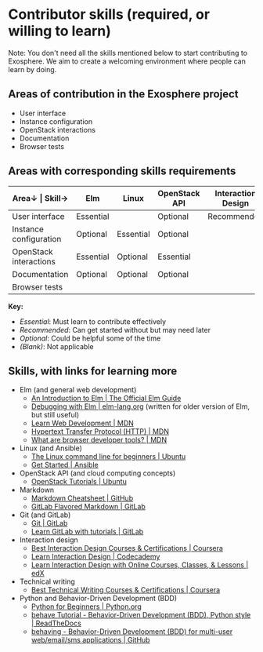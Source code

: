# Contributor skills (required, or willing to learn)

Note: You don't need all the skills mentioned below to start contributing to Exosphere.
We aim to create a welcoming environment where people can learn by doing.

## Areas of contribution in the Exosphere project

- User interface
- Instance configuration
- OpenStack interactions
- Documentation
- Browser tests

## Areas with corresponding skills requirements

| Area↓     \|     Skill→ | Elm       | Linux     | OpenStack API | Interaction Design | Technical Writing | Markdown  | Git         | Python      |
|-------------------------|-----------|-----------|---------------|--------------------|-------------------|-----------|-------------|-------------|
| User interface          | Essential |           | Optional      | Recommended        |                   |           | Recommended |             |
| Instance configuration  | Optional  | Essential | Optional      |                    |                   |           | Recommended |             |
| OpenStack interactions  | Essential | Optional  | Essential     |                    |                   |           | Recommended |             |
| Documentation           | Optional  | Optional  | Optional      |                    | Essential         | Essential | Optional    |             |
| Browser tests           |           |           |               |                    |                   |           | Recommended | Recommended |

**Key:**

- *Essential*: Must learn to contribute effectively
- *Recommended*: Can get started without but may need later
- *Optional*: Could be helpful some of the time
- *(Blank)*: Not applicable


## Skills, with links for learning more

- Elm (and general web development)
    - [An Introduction to Elm | The Official Elm Guide](https://guide.elm-lang.org/)
    - [Debugging with Elm | elm-lang.org](https://elm-lang.org/news/the-perfect-bug-report) (written for older version of Elm, but still useful)
    - [Learn Web Development | MDN](https://developer.mozilla.org/en-US/docs/Learn)
    - [Hypertext Transfer Protocol (HTTP) | MDN](https://developer.mozilla.org/en-US/docs/Web/HTTP)
    - [What are browser developer tools? | MDN](https://developer.mozilla.org/en-US/docs/Learn/Common_questions/Tools_and_setup/What_are_browser_developer_tools)
- Linux (and Ansible)
    - [The Linux command line for beginners | Ubuntu](https://ubuntu.com/tutorials/command-line-for-beginners)
    - [Get Started | Ansible](https://www.ansible.com/resources/get-started)
- OpenStack API (and cloud computing concepts)
    - [OpenStack Tutorials | Ubuntu](https://ubuntu.com/tutorials?topic=openstack)
- Markdown
    - [Markdown Cheatsheet | GitHub](https://github.com/adam-p/markdown-here/wiki/Markdown-Cheatsheet)
    - [GitLab Flavored Markdown | GitLab](https://docs.gitlab.com/ee/user/markdown.html)
- Git (and GitLab)
    - [Git | GitLab](https://docs.gitlab.com/ee/topics/git/)
    - [Learn GitLab with tutorials | GitLab](https://docs.gitlab.com/ee/tutorials/)
- Interaction design
    - [Best Interaction Design Courses & Certifications | Coursera](https://www.coursera.org/courses?query=interaction%20design)
    - [Learn Interaction Design | Codecademy](https://www.codecademy.com/learn/learn-interaction-design)
    - [Learn Interaction Design with Online Courses, Classes, & Lessons | edX](https://www.edx.org/learn/interaction-design)
- Technical writing
    - [Best Technical Writing Courses & Certifications | Coursera](https://www.coursera.org/courses?query=technical+writing)
- Python and Behavior-Driven Development (BDD)
    - [Python for Beginners | Python.org](https://www.python.org/about/gettingstarted/)
    - [behave Tutorial - Behavior-Driven Development (BDD), Python style | ReadTheDocs](https://behave.readthedocs.io/en/stable/tutorial.html)
    - [behaving - Behavior-Driven Development (BDD) for multi-user web/email/sms applications | GitHub](https://github.com/ggozad/behaving)
